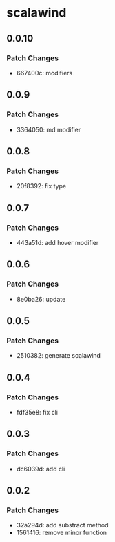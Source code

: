 # scalawind

## 0.0.10

### Patch Changes

- 667400c: modifiers

## 0.0.9

### Patch Changes

- 3364050: md modifier

## 0.0.8

### Patch Changes

- 20f8392: fix type

## 0.0.7

### Patch Changes

- 443a51d: add hover modifier

## 0.0.6

### Patch Changes

- 8e0ba26: update

## 0.0.5

### Patch Changes

- 2510382: generate scalawind

## 0.0.4

### Patch Changes

- fdf35e8: fix cli

## 0.0.3

### Patch Changes

- dc6039d: add cli

## 0.0.2

### Patch Changes

- 32a294d: add substract method
- 1561416: remove minor function
